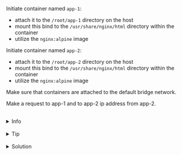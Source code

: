 
Initiate container named `app-1`: 
* attach it to the `/root/app-1` directory on the host
* mount this bind to the `/usr/share/nginx/html` directory within the container
* utilize the `nginx:alpine` image

Initiate container named `app-2`: 
* attach it to the `/root/app-2` directory on the host
* mount this bind to the `/usr/share/nginx/html` directory within the container
* utilize the `nginx:alpine` image

Make sure that containers are attached to the default bridge network.

Make a request to app-1 and to app-2 ip address from app-2.

<br>
<details><summary>Info</summary>
<br>

```plain
Use `docker network ls` to list current networks.
```

</details>

<br>
<details><summary>Tip</summary>
<br>

```plain
Use -d (detached) flag when running the container.

If you do not specify any --network flags, the containers connect to the default bridge network.

Ip address of pods in the network can be found by running "docker network inspect" command.

Documentation - https://docs.docker.com/network/network-tutorial-standalone/#use-the-default-bridge-network.
```

</details>


<br>
<details><summary>Solution</summary>
<br>

<br>

Initiate `app-1` and `app-2` containers:

<br>

```plain
docker run -d -v /root/app-1:/usr/share/nginx/html --name app-1 nginx:alpine
docker run -d -v /root/app-2:/usr/share/nginx/html --name app-2 nginx:alpine
```

<br>

Run `docker network inspect bridge`:

<br>

```plain
docker network inspect bridge
```{{exec}}

<br>

Make a request to app-1 from app-2:

<br>

```plain
docker exec app-1 sh -c 'curl app-2'
```{{exec}}

<br>

Make a request to app-1 by ip address from app-2:

<br>

```plain
docker exec app-1 sh -c 'curl 172.0.0.1'
```{{exec}}

</details>